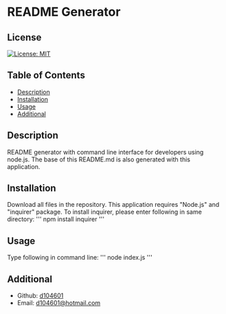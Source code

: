 # README Generator

## License 
[![License: MIT](https://img.shields.io/badge/License-MIT-yellow.svg)](https://opensource.org/licenses/MIT)

## Table of Contents 
- [Description](#Description) 
- [Installation](#Installation) 
- [Usage](#Usage) 
- [Additional](#Additional) 

## Description 
README generator with command line interface for developers using node.js. The base of this README.md is also generated with this application.

## Installation 
Download all files in the repository. This application requires "Node.js" and "inquirer" package. To install inquirer, please enter following in same directory:
'''
npm install inquirer
'''

## Usage 
Type following in command line:
'''
node index.js
'''

## Additional 
- Github: [d104601](https://github.com/d104601)
- Email: d104601@hotmail.com